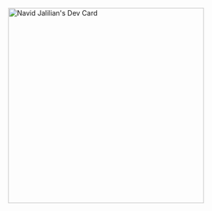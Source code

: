 
<a href="https://app.daily.dev/navidjJalilian" ><img style="float:right" src="https://api.daily.dev/devcards/80e16af9709e4b9b8f869773d8e56e34.png?r=hrf" width="400" alt="Navid Jalilian's Dev Card"/></a>

